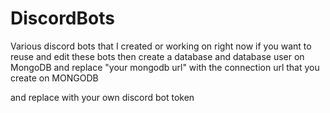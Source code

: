 # DiscordBots
Various discord bots that I created or working on right now
if you want to reuse and edit these bots then create a database and database user on MongoDB and replace "your mongodb url" with the connection url that you create on MONGODB

and replace <TOKEN> with your own discord bot token
